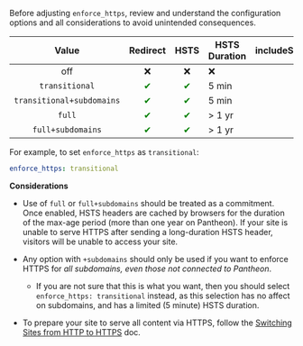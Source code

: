 <Alert title="Note" type="info">

Before adjusting `enforce_https`, review and understand the configuration options and all considerations to avoid unintended consequences.

</Alert>

|       Value                                          | Redirect                           |   HSTS    | HSTS Duration | includeSubdomains                  | preload                            |
|:-------------------------------------------------------------:|:----------------------------------:|:--------:|---------------------------|:----------------------------------:|:----------------------------------:|
| off                                               |     ❌                             |  ❌  | ❌       |         ❌                         |    ❌                              |
| `transitional`                                                | <span style="color:green">✔</span> | <span style="color:green">✔</span> | 5 min             |         ❌                         |    ❌                              |
| `transitional+subdomains`                                     | <span style="color:green">✔</span> | <span style="color:green">✔</span> | 5 min             | <span style="color:green">✔</span> |    ❌                              |
| `full` <Popover content="Needed for an A+ SSL Labs Rating" /> | <span style="color:green">✔</span> | <span style="color:green">✔</span> | &gt; 1 yr            |         ❌          | ❌                                                |
| `full+subdomains` <Popover content="This is the recommended and most secure configuration" /> | <span style="color:green">✔</span> | <span style="color:green">✔</span> | &gt; 1 yr | <span style="color:green">✔</span> | <span style="color:green">✔</span> <Popover content="Supports optional domain registration at hstspreload.org." /> |

For example, to set `enforce_https` as `transitional`:

```yaml
enforce_https: transitional
```
**Considerations**
- Use of `full` or `full+subdomains` should be treated as a commitment. Once enabled, HSTS headers are cached by browsers for the duration of the max-age period (more than one year on Pantheon). If your site is unable to serve HTTPS after sending a long-duration HSTS header, visitors will be unable to access your site.
- Any option with `+subdomains` should only be used if you want to enforce HTTPS for *all subdomains, even those not connected to Pantheon*.
  - If you are not sure that this is what you want, then you should select `enforce_https: transitional` instead, as this selection has no affect on subdomains, and has a limited (5 minute) HSTS duration.

- To prepare your site to serve all content via HTTPS, follow the [Switching Sites from HTTP to HTTPS](/http-to-https/) doc.

